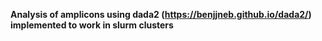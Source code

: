   **Analysis of amplicons using dada2 (https://benjjneb.github.io/dada2/) implemented to work in slurm clusters**
